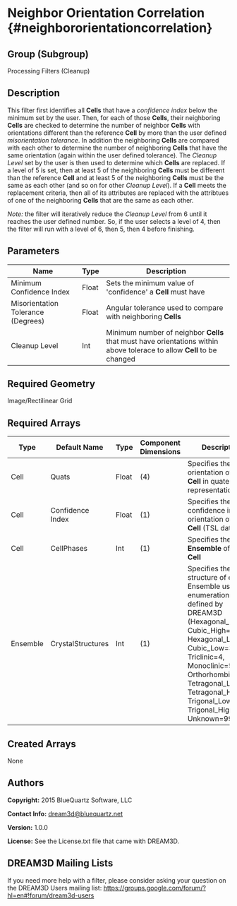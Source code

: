 Neighbor Orientation Correlation {#neighbororientationcorrelation}
======

## Group (Subgroup) ##
Processing Filters (Cleanup)

## Description ##
This filter first identifies all **Cells** that have a *confidence index* below the minimum set by the user.  Then, for each of those **Cells**, their neighboring **Cells** are checked to determine the number of neighbor **Cells** with orientations different than the reference **Cell** by more than the user defined *misorientation tolerance*.  In addition the neighboring **Cells** are compared with each other to determine the number of neighboring **Cells** that have the same orientation (again within the user defined tolerance). 
The *Cleanup Level* set by the user is then used to determine which **Cells** are replaced.  If a level of 5 is set, then at least 5 of the neighboring **Cells** must be different than the reference **Cell** and at least 5 of the neighboring **Cells** must be the same as each other (and so on for other *Cleanup Level*). 
If a **Cell** meets the replacement criteria, then all of its attributes are replaced with the attribtues of one of the neighboring **Cells** that are the same as each other.

*Note:* the filter will iteratively reduce the *Cleanup Level* from 6 until it reaches the user defined number. So, if the user selects a level of 4, then the filter will run with a level of 6, then 5, then 4 before finishing.  

## Parameters ##
| Name | Type | Description |
|------|------|------|
| Minimum Confidence Index | Float | Sets the minimum value of 'confidence' a **Cell** must have |
| Misorientation Tolerance (Degrees) | Float | Angular tolerance used to compare with neighboring **Cells** |
| Cleanup Level | Int | Minimum number of neighbor **Cells** that must have orientations within above tolerace to allow **Cell** to be changed | 

## Required Geometry ##
Image/Rectilinear Grid

## Required Arrays ##
| Type | Default Name | Type | Component Dimensions | Description |
|------|--------------|-------------|---------|-----|
| Cell | Quats | Float | (4) | Specifies the orientation of the **Cell** in quaternion representation |
| Cell | Confidence Index | Float | (1) | Specifies the confidence in the orientation of the **Cell** (TSL data) |
| Cell | CellPhases | Int | (1) | Specifies the **Ensemble** of the **Cell** |
| Ensemble | CrystalStructures | Int | (1) | Specifies the crystal structure of each Ensemble using an enumeration defined by DREAM3D (Hexagonal_High=0, Cubic_High=1, Hexagonal_Low=2, Cubic_Low=3, Triclinic=4, Monoclinic=5, Orthorhombic=6, Tetragonal_Low=7, Tetragonal_High=8, Trigonal_Low=9, Trigonal_High=10, Unknown=999) |

## Created Arrays ##
None

## Authors ##

**Copyright:** 2015 BlueQuartz Software, LLC

**Contact Info:** dream3d@bluequartz.net

**Version:** 1.0.0

**License:**  See the License.txt file that came with DREAM3D.




## DREAM3D Mailing Lists ##

If you need more help with a filter, please consider asking your question on the DREAM3D Users mailing list:
https://groups.google.com/forum/?hl=en#!forum/dream3d-users


